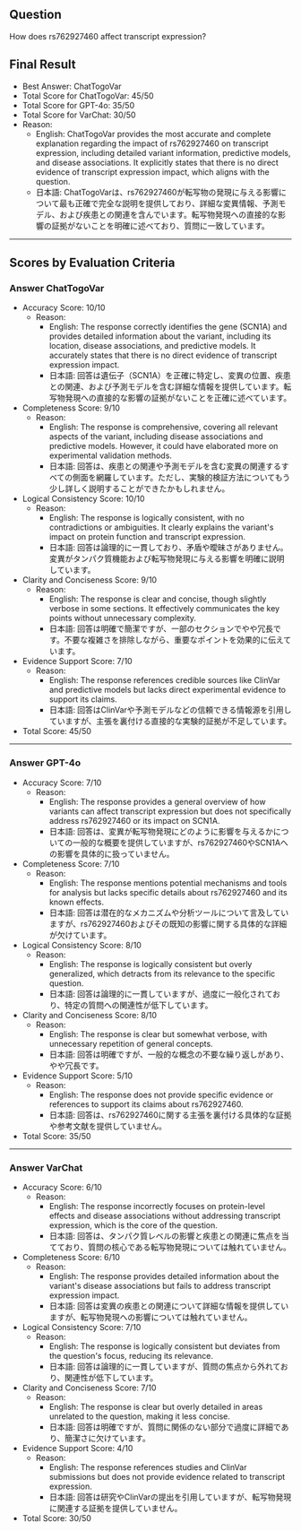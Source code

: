 ## Question

How does rs762927460 affect transcript expression?

## Final Result

- Best Answer: ChatTogoVar
- Total Score for ChatTogoVar: 45/50
- Total Score for GPT-4o: 35/50
- Total Score for VarChat: 30/50
- Reason:
  - English: ChatTogoVar provides the most accurate and complete explanation regarding the impact of rs762927460 on transcript expression, including detailed variant information, predictive models, and disease associations. It explicitly states that there is no direct evidence of transcript expression impact, which aligns with the question.
  - 日本語: ChatTogoVarは、rs762927460が転写物の発現に与える影響について最も正確で完全な説明を提供しており、詳細な変異情報、予測モデル、および疾患との関連を含んでいます。転写物発現への直接的な影響の証拠がないことを明確に述べており、質問に一致しています。

---

## Scores by Evaluation Criteria

### Answer ChatTogoVar
- Accuracy Score: 10/10
  - Reason: 
    - English: The response correctly identifies the gene (SCN1A) and provides detailed information about the variant, including its location, disease associations, and predictive models. It accurately states that there is no direct evidence of transcript expression impact.
    - 日本語: 回答は遺伝子（SCN1A）を正確に特定し、変異の位置、疾患との関連、および予測モデルを含む詳細な情報を提供しています。転写物発現への直接的な影響の証拠がないことを正確に述べています。
- Completeness Score: 9/10
  - Reason: 
    - English: The response is comprehensive, covering all relevant aspects of the variant, including disease associations and predictive models. However, it could have elaborated more on experimental validation methods.
    - 日本語: 回答は、疾患との関連や予測モデルを含む変異の関連するすべての側面を網羅しています。ただし、実験的検証方法についてもう少し詳しく説明することができたかもしれません。
- Logical Consistency Score: 10/10
  - Reason: 
    - English: The response is logically consistent, with no contradictions or ambiguities. It clearly explains the variant's impact on protein function and transcript expression.
    - 日本語: 回答は論理的に一貫しており、矛盾や曖昧さがありません。変異がタンパク質機能および転写物発現に与える影響を明確に説明しています。
- Clarity and Conciseness Score: 9/10
  - Reason: 
    - English: The response is clear and concise, though slightly verbose in some sections. It effectively communicates the key points without unnecessary complexity.
    - 日本語: 回答は明確で簡潔ですが、一部のセクションでやや冗長です。不要な複雑さを排除しながら、重要なポイントを効果的に伝えています。
- Evidence Support Score: 7/10
  - Reason: 
    - English: The response references credible sources like ClinVar and predictive models but lacks direct experimental evidence to support its claims.
    - 日本語: 回答はClinVarや予測モデルなどの信頼できる情報源を引用していますが、主張を裏付ける直接的な実験的証拠が不足しています。
- Total Score: 45/50

---

### Answer GPT-4o
- Accuracy Score: 7/10
  - Reason: 
    - English: The response provides a general overview of how variants can affect transcript expression but does not specifically address rs762927460 or its impact on SCN1A.
    - 日本語: 回答は、変異が転写物発現にどのように影響を与えるかについての一般的な概要を提供していますが、rs762927460やSCN1Aへの影響を具体的に扱っていません。
- Completeness Score: 7/10
  - Reason: 
    - English: The response mentions potential mechanisms and tools for analysis but lacks specific details about rs762927460 and its known effects.
    - 日本語: 回答は潜在的なメカニズムや分析ツールについて言及していますが、rs762927460およびその既知の影響に関する具体的な詳細が欠けています。
- Logical Consistency Score: 8/10
  - Reason: 
    - English: The response is logically consistent but overly generalized, which detracts from its relevance to the specific question.
    - 日本語: 回答は論理的に一貫していますが、過度に一般化されており、特定の質問への関連性が低下しています。
- Clarity and Conciseness Score: 8/10
  - Reason: 
    - English: The response is clear but somewhat verbose, with unnecessary repetition of general concepts.
    - 日本語: 回答は明確ですが、一般的な概念の不要な繰り返しがあり、やや冗長です。
- Evidence Support Score: 5/10
  - Reason: 
    - English: The response does not provide specific evidence or references to support its claims about rs762927460.
    - 日本語: 回答は、rs762927460に関する主張を裏付ける具体的な証拠や参考文献を提供していません。
- Total Score: 35/50

---

### Answer VarChat
- Accuracy Score: 6/10
  - Reason: 
    - English: The response incorrectly focuses on protein-level effects and disease associations without addressing transcript expression, which is the core of the question.
    - 日本語: 回答は、タンパク質レベルの影響と疾患との関連に焦点を当てており、質問の核心である転写物発現については触れていません。
- Completeness Score: 6/10
  - Reason: 
    - English: The response provides detailed information about the variant's disease associations but fails to address transcript expression impact.
    - 日本語: 回答は変異の疾患との関連について詳細な情報を提供していますが、転写物発現への影響については触れていません。
- Logical Consistency Score: 7/10
  - Reason: 
    - English: The response is logically consistent but deviates from the question's focus, reducing its relevance.
    - 日本語: 回答は論理的に一貫していますが、質問の焦点から外れており、関連性が低下しています。
- Clarity and Conciseness Score: 7/10
  - Reason: 
    - English: The response is clear but overly detailed in areas unrelated to the question, making it less concise.
    - 日本語: 回答は明確ですが、質問に関係のない部分で過度に詳細であり、簡潔さに欠けています。
- Evidence Support Score: 4/10
  - Reason: 
    - English: The response references studies and ClinVar submissions but does not provide evidence related to transcript expression.
    - 日本語: 回答は研究やClinVarの提出を引用していますが、転写物発現に関連する証拠を提供していません。
- Total Score: 30/50